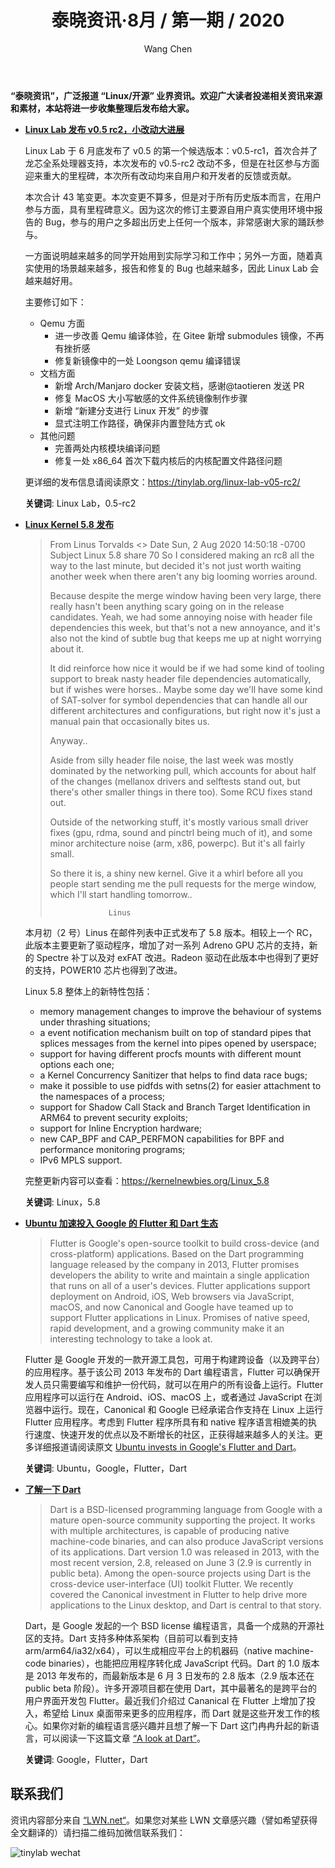 ﻿---
title: 泰晓资讯·8月 / 第一期 / 2020
author: 'Wang Chen'
group: news
draft: false
top: false
album: 泰晓资讯
layout: weekly
license: "cc-by-nc-nd-4.0"
permalink: /tinylab-weekly-08-1st-2020/
tags:
  - Linux Lab
  - Linux
  - Ubuntu
  - Google
  - Flutter
  - Dart
categories:
  - 泰晓资讯
  - 技术动态
  - 行业动向
---

**“泰晓资讯”，广泛报道 “Linux/开源” 业界资讯。欢迎广大读者投递相关资讯来源和素材，本站将进一步收集整理后发布给大家。**

- [**Linux Lab 发布 v0.5 rc2，小改动大进展**](https://tinylab.org/linux-lab-v05-rc2/)

    Linux Lab 于 6 月底发布了 v0.5 的第一个候选版本：v0.5-rc1，首次合并了龙芯全系处理器支持，本次发布的 v0.5-rc2 改动不多，但是在社区参与方面迎来重大的里程碑，本次所有改动均来自用户和开发者的反馈或贡献。

    本次合计 43 笔变更。本次变更不算多，但是对于所有历史版本而言，在用户参与方面，具有里程碑意义。因为这次的修订主要源自用户真实使用环境中报告的 Bug，参与的用户之多超出历史上任何一个版本，非常感谢大家的踊跃参与。

    一方面说明越来越多的同学开始用到实际学习和工作中；另外一方面，随着真实使用的场景越来越多，报告和修复的 Bug 也越来越多，因此 Linux Lab 会越来越好用。

    主要修订如下：

    - Qemu 方面
        - 进一步改善 Qemu 编译体验，在 Gitee 新增 submodules 镜像，不再有挫折感
        - 修复新镜像中的一处 Loongson qemu 编译错误
    - 文档方面
        - 新增 Arch/Manjaro docker 安装文档，感谢@taotieren 发送 PR
        - 修复 MacOS 大小写敏感的文件系统镜像制作步骤
        - 新增 “新建分支进行 Linux 开发” 的步骤
        - 显式注明工作路径，确保非内置登陆方式 ok
    - 其他问题
        - 完善两处内核模块编译问题
        - 修复一处 x86_64 首次下载内核后的内核配置文件路径问题
	
	更详细的发布信息请阅读原文：https://tinylab.org/linux-lab-v05-rc2/

    **关键词**: Linux Lab，0.5-rc2

- [**Linux Kernel 5.8 发布**](https://lkml.org/lkml/2020/8/2/293)

    > From	Linus Torvalds <>
    > Date	Sun, 2 Aug 2020 14:50:18 -0700
    > Subject	Linux 5.8
    > share 70
    > So I considered making an rc8 all the way to the last minute, but
    > decided it's not just worth waiting another week when there aren't any
    > big looming worries around.
    > 
    > Because despite the merge window having been very large, there really
    > hasn't been anything scary going on in the release candidates. Yeah,
    > we had some annoying noise with header file dependencies this week,
    > but that's not a new annoyance, and it's also not the kind of subtle
    > bug that keeps me up at night worrying about it.
    > 
    > It did reinforce how nice it would be if we had some kind of tooling
    > support to break nasty header file dependencies automatically, but if
    > wishes were horses.. Maybe some day we'll have some kind of SAT-solver
    > for symbol dependencies that can handle all our different
    > architectures and configurations, but right now it's just a manual
    > pain that occasionally bites us.
    > 
    > Anyway..
    > 
    > Aside from silly header file noise, the last week was mostly dominated
    > by the networking pull, which accounts for about half of the changes
    > (mellanox drivers and selftests stand out, but there's other smaller
    > things in there too). Some RCU fixes stand out.
    > 
    > Outside of the networking stuff, it's mostly various small driver
    > fixes (gpu, rdma, sound and pinctrl being much of it), and some minor
    > architecture noise (arm, x86, powerpc). But it's all fairly small.
    > 
    > So there it is, a shiny new kernel. Give it a whirl before all you
    > people start sending me the pull requests for the merge window, which
    > I'll start handling tomorrow..
    > 
    >                  Linus

    本月初（2 号）Linus 在邮件列表中正式发布了 5.8 版本。相较上一个 RC，此版本主要更新了驱动程序，增加了对一系列 Adreno GPU 芯片的支持，新的 Spectre 补丁以及对 exFAT 改进。Radeon 驱动在此版本中也得到了更好的支持，POWER10 芯片也得到了改进。

    Linux 5.8 整体上的新特性包括：

    - memory management changes to improve the behaviour of systems under thrashing situations;
    - a event notification mechanism built on top of standard pipes that splices messages from the kernel into pipes opened by userspace;
    - support for having different procfs mounts with different mount options each one; 
    - a Kernel Concurrency Sanitizer that helps to find data race bugs; 
    - make it possible to use pidfds with setns(2) for easier attachment to the namespaces of a process; 
    - support for Shadow Call Stack and Branch Target Identification in ARM64 to prevent security exploits; 
    - support for Inline Encryption hardware; 
    - new CAP_BPF and CAP_PERFMON capabilities for BPF and performance monitoring programs; 
    - IPv6 MPLS support. 

    完整更新内容可以查看：https://kernelnewbies.org/Linux_5.8
	
	**关键词**: Linux，5.8

- [**Ubuntu 加速投入 Google 的 Flutter 和 Dart 生态**](https://lwn.net/Articles/826124/)

    > Flutter is Google's open-source toolkit to build cross-device (and cross-platform) applications. Based on the Dart programming language released by the company in 2013, Flutter promises developers the ability to write and maintain a single application that runs on all of a user's devices. Flutter applications support deployment on Android, iOS, Web browsers via JavaScript, macOS, and now Canonical and Google have teamed up to support Flutter applications in Linux. Promises of native speed, rapid development, and a growing community make it an interesting technology to take a look at.

    Flutter 是 Google 开发的一款开源工具包，可用于构建跨设备（以及跨平台）的应用程序。基于该公司 2013 年发布的 Dart 编程语言，Flutter 可以确保开发人员只需要编写和维护一份代码，就可以在用户的所有设备上运行。Flutter 应用程序可以运行在 Android、iOS、macOS 上，或者通过 JavaScript 在浏览器中运行。现在，Canonical 和 Google 已经承诺合作支持在 Linux 上运行 Flutter 应用程序。考虑到 Flutter 程序所具有和 native 程序语言相媲美的执行速度、快速开发的优点以及不断增长的社区，正获得越来越多人的关注。更多详细报道请阅读原文 [Ubuntu invests in Google's Flutter and Dart](https://lwn.net/Articles/826124/)。

    **关键词**: Ubuntu，Google，Flutter，Dart

- [**了解一下 Dart**](https://lwn.net/Articles/826315/)

    > Dart is a BSD-licensed programming language from Google with a mature open-source community supporting the project. It works with multiple architectures, is capable of producing native machine-code binaries, and can also produce JavaScript versions of its applications. Dart version 1.0 was released in 2013, with the most recent version, 2.8, released on June 3 (2.9 is currently in public beta). Among the open-source projects using Dart is the cross-device user-interface (UI) toolkit Flutter. We recently covered the Canonical investment in Flutter to help drive more applications to the Linux desktop, and Dart is central to that story.

    Dart，是 Google 发起的一个 BSD license 编程语言，具备一个成熟的开源社区的支持。Dart 支持多种体系架构（目前可以看到支持 arm/arm64/ia32/x64），可以生成相应平台上的机器码（native machine-code binaries），也能把应用程序转化成 JavaScript 代码。Dart 的 1.0 版本是 2013 年发布的，而最新版本是 6 月 3 日发布的 2.8 版本（2.9 版本还在 public beta 阶段）。许多开源项目都在使用 Dart，其中最著名的是跨平台的用户界面开发包 Flutter。最近我们介绍过 Cananical 在 Flutter 上增加了投入，希望给 Linux 桌面带来更多的应用程序，而 Dart 就是这些开发工作的核心。如果你对新的编程语言感兴趣并且想了解一下 Dart 这门冉冉升起的新语言，可以阅读一下这篇文章 [“A look at Dart”](https://lwn.net/Articles/826315/)。

    **关键词**: Google，Flutter，Dart

## 联系我们

资讯内容部分来自 [“LWN.net“](https://lwn.net/)。如果您对某些 LWN 文章感兴趣（譬如希望获得全文翻译的）请扫描二维码加微信联系我们：

![tinylab wechat](/images/wechat/tinylab.jpg)
